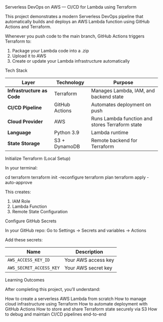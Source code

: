Serverless DevOps on AWS — CI/CD for Lambda using Terraform

This project demonstrates a modern Serverless DevOps pipeline that automatically builds and deploys an AWS Lambda function using GitHub Actions and Terraform.

Whenever you push code to the main branch, GitHub Actions triggers Terraform to:

1. Package your Lambda code into a .zip
2. Upload it to AWS
3. Create or update your Lambda infrastructure automatically

Tech Stack

| Layer                      | Technology     | Purpose                                         |
| -------------------------- | -------------- | ----------------------------------------------- |
| **Infrastructure as Code** | Terraform      | Manages Lambda, IAM, and backend state          |
| **CI/CD Pipeline**         | GitHub Actions | Automates deployment on push                    |
| **Cloud Provider**         | AWS            | Runs Lambda function and stores Terraform state |
| **Language**               | Python 3.9     | Lambda runtime                                  |
| **State Storage**          | S3 + DynamoDB  | Remote backend for Terraform                    |


Initialize Terraform (Local Setup)

In your terminal:

cd terraform
terraform init -reconfigure
terraform plan
terraform apply -auto-approve


This creates:

1. IAM Role
2. Lambda Function
3. Remote State Configuration

Configure GitHub Secrets

In your GitHub repo: Go to Settings → Secrets and variables → Actions

Add these secrets:

| Name                    | Description         |
| ----------------------- | ------------------- |
| `AWS_ACCESS_KEY_ID`     | Your AWS access key |
| `AWS_SECRET_ACCESS_KEY` | Your AWS secret key |

Learning Outcomes

After completing this project, you’ll understand:

How to create a serverless AWS Lambda from scratch
How to manage cloud infrastructure using Terraform
How to automate deployment with GitHub Actions
How to store and share Terraform state securely via S3
How to debug and maintain CI/CD pipelines end-to-end


